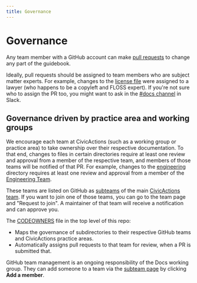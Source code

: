 ```yaml
---
title: Governance
---
```


# Governance

Any team member with a GitHub account can make [pull requests](editing-the-guidebook.md) to change any part of the guidebook.

Ideally, pull requests should be assigned to team members who are subject matter experts. For example, changes to the [license file](../LICENSE.md) were assigned to a lawyer (who happens to be a copyleft and FLOSS expert). If you're not sure who to assign the PR too, you might want to ask in the [#docs channel](https://civicactions.slack.com/messages/docs/) in Slack.

## Governance driven by practice area and working groups

We encourage each team at CivicActions (such as a working group or practice area) to take ownership over their respective documentation. To that end, changes to files in certain directories require at least one review and approval from a member of the respective team, and members of those teams will be notified of that PR. For example, changes to the [engineering](../practice-areas/engineering/engineering-calls.md) directory requires at least one review and approval from a member of the [Engineering Team](https://github.com/orgs/CivicActions/teams/engineering/members).

These teams are listed on GitHub as [subteams](https://github.com/orgs/CivicActions/teams/civicactions-team/teams) of the main [CivicActions team](https://github.com/orgs/CivicActions/teams/civicactions-team). If you want to join one of those teams, you can go to the team page and "Request to join". A maintainer of that team will receive a notification and can approve you.

The [CODEOWNERS](https://github.com/civicactions/guidebook/blob/master/CODEOWNERS) file in the top level of this repo:

- Maps the governance of subdirectories to their respective GitHub teams and CivicActions practice areas.
- Automatically assigns pull requests to that team for review, when a PR is submitted that.

GitHub team management is an ongoing responsibility of the Docs working group. They can add someone to a team via the [subteam page](https://github.com/orgs/CivicActions/teams/civicactions-team/teams) by clicking **Add a member**.
